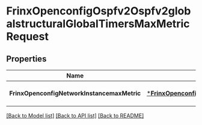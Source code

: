 # FrinxOpenconfigOspfv2Ospfv2globalstructuralGlobalTimersMaxMetricRequest

## Properties
Name | Type | Description | Notes
------------ | ------------- | ------------- | -------------
**FrinxOpenconfigNetworkInstancemaxMetric** | [***FrinxOpenconfigOspfv2Ospfv2globalstructuralGlobalTimersMaxMetric**](frinx.openconfig.ospfv2.ospfv2globalstructural.global.timers.MaxMetric.md) |  | [optional] [default to null]

[[Back to Model list]](../README.md#documentation-for-models) [[Back to API list]](../README.md#documentation-for-api-endpoints) [[Back to README]](../README.md)



